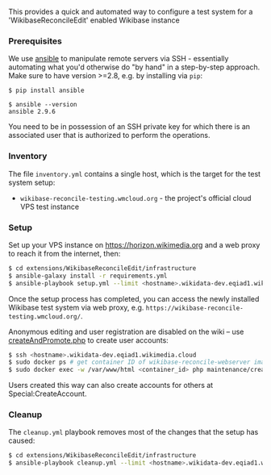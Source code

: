 This provides a quick and automated way to configure a test system for a 'WikibaseReconcileEdit' enabled Wikibase instance

### Prerequisites

We use [ansible](https://docs.ansible.com/ansible/latest/index.html) to manipulate remote servers via SSH - essentially automating what you'd otherwise do "by hand" in a step-by-step approach. Make sure to have version >=2.8, e.g. by installing via `pip`:
```
$ pip install ansible

$ ansible --version
ansible 2.9.6
```

You need to be in possession of an SSH private key for which there is an associated user that is authorized to perform the operations.

### Inventory

The file `inventory.yml` contains a single host, which is the target for the test system setup:
 * `wikibase-reconcile-testing.wmcloud.org` - the project's official cloud VPS test instance

### Setup

Set up your VPS instance on https://horizon.wikimedia.org and a web proxy to reach it from the internet, then:
```sh
$ cd extensions/WikibaseReconcileEdit/infrastructure
$ ansible-galaxy install -r requirements.yml
$ ansible-playbook setup.yml --limit <hostname>.wikidata-dev.eqiad1.wikimedia.cloud
```

Once the setup process has completed, you can access the newly installed Wikibase test system via web proxy, e.g. `https://wikibase-reconcile-testing.wmcloud.org/`.

Anonymous editing and user registration are disabled on the wiki – use [createAndPromote.php](https://www.mediawiki.org/wiki/Special:MyLanguage/Manual:CreateAndPromote.php) to create user accounts:

```sh
$ ssh <hostname>.wikidata-dev.eqiad1.wikimedia.cloud
$ sudo docker ps # get container ID of wikibase-reconcile-webserver image
$ sudo docker exec -w /var/www/html <container_id> php maintenance/createAndPromote.php --bureaucrat <username> <password>
```

Users created this way can also create accounts for others at Special:CreateAccount.

### Cleanup

The `cleanup.yml` playbook removes most of the changes that the setup has caused:

```sh
$ cd extensions/WikibaseReconcileEdit/infrastructure
$ ansible-playbook cleanup.yml --limit <hostname>.wikidata-dev.eqiad1.wikimedia.cloud
```
